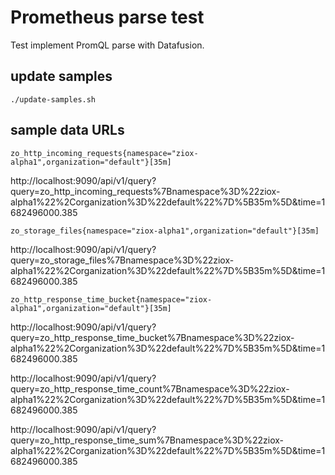 # Prometheus parse test

Test implement PromQL parse with Datafusion.

## update samples

```shell
./update-samples.sh
```

## sample data URLs

```
zo_http_incoming_requests{namespace="ziox-alpha1",organization="default"}[35m]
```

http://localhost:9090/api/v1/query?query=zo_http_incoming_requests%7Bnamespace%3D%22ziox-alpha1%22%2Corganization%3D%22default%22%7D%5B35m%5D&time=1682496000.385


```
zo_storage_files{namespace="ziox-alpha1",organization="default"}[35m]
```

http://localhost:9090/api/v1/query?query=zo_storage_files%7Bnamespace%3D%22ziox-alpha1%22%2Corganization%3D%22default%22%7D%5B35m%5D&time=1682496000.385

```
zo_http_response_time_bucket{namespace="ziox-alpha1",organization="default"}[35m]
```

http://localhost:9090/api/v1/query?query=zo_http_response_time_bucket%7Bnamespace%3D%22ziox-alpha1%22%2Corganization%3D%22default%22%7D%5B35m%5D&time=1682496000.385

http://localhost:9090/api/v1/query?query=zo_http_response_time_count%7Bnamespace%3D%22ziox-alpha1%22%2Corganization%3D%22default%22%7D%5B35m%5D&time=1682496000.385

http://localhost:9090/api/v1/query?query=zo_http_response_time_sum%7Bnamespace%3D%22ziox-alpha1%22%2Corganization%3D%22default%22%7D%5B35m%5D&time=1682496000.385
